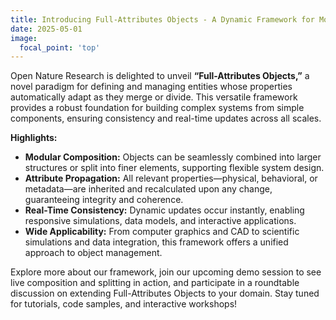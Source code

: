 ```yaml
---
title: Introducing Full-Attributes Objects - A Dynamic Framework for Modular Object Modeling
date: 2025-05-01
image:
  focal_point: 'top'
---
```


Open Nature Research is delighted to unveil **“Full-Attributes Objects,”** a novel paradigm for defining and managing entities whose properties automatically adapt as they merge or divide. This versatile framework provides a robust foundation for building complex systems from simple components, ensuring consistency and real-time updates across all scales.

<!--more-->

**Highlights:**

- **Modular Composition:** Objects can be seamlessly combined into larger structures or split into finer elements, supporting flexible system design.
- **Attribute Propagation:** All relevant properties—physical, behavioral, or metadata—are inherited and recalculated upon any change, guaranteeing integrity and coherence.
- **Real-Time Consistency:** Dynamic updates occur instantly, enabling responsive simulations, data models, and interactive applications.
- **Wide Applicability:** From computer graphics and CAD to scientific simulations and data integration, this framework offers a unified approach to object management.

Explore more about our framework, join our upcoming demo session to see live composition and splitting in action, and participate in a roundtable discussion on extending Full-Attributes Objects to your domain. Stay tuned for tutorials, code samples, and interactive workshops!


